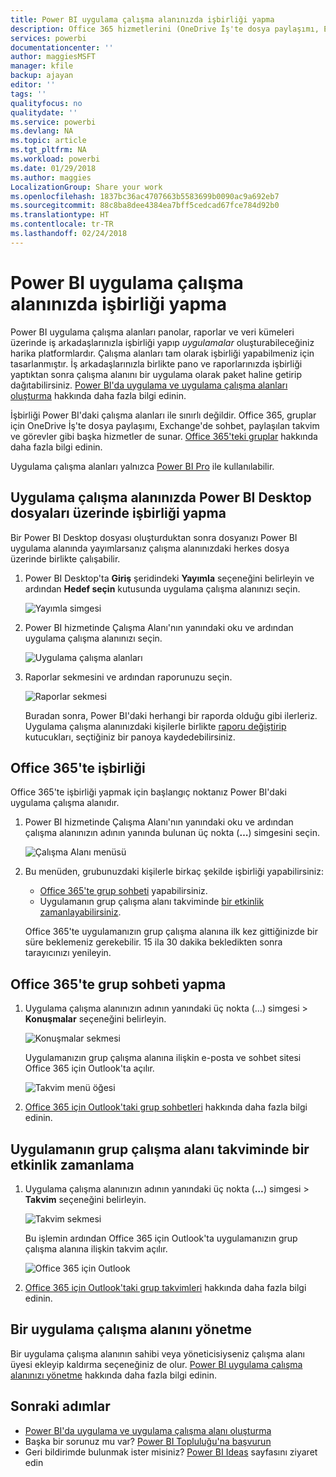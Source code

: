 ```yaml
---
title: Power BI uygulama çalışma alanınızda işbirliği yapma
description: Office 365 hizmetlerini (OneDrive İş'te dosya paylaşımı, Exchange'de sohbet, takvim ve görevler gibi) kullanarak uygulama çalışma alanınızda Power BI Desktop dosyaları üzerinde işbirliği yapma konusunda bilgi edinin.
services: powerbi
documentationcenter: ''
author: maggiesMSFT
manager: kfile
backup: ajayan
editor: ''
tags: ''
qualityfocus: no
qualitydate: ''
ms.service: powerbi
ms.devlang: NA
ms.topic: article
ms.tgt_pltfrm: NA
ms.workload: powerbi
ms.date: 01/29/2018
ms.author: maggies
LocalizationGroup: Share your work
ms.openlocfilehash: 1837bc36ac4707663b5583699b0090ac9a692eb7
ms.sourcegitcommit: 88c8ba8dee4384ea7bff5cedcad67fce784d92b0
ms.translationtype: HT
ms.contentlocale: tr-TR
ms.lasthandoff: 02/24/2018
---
```

# <a name="collaborate-in-your-power-bi-app-workspace"></a>Power BI uygulama çalışma alanınızda işbirliği yapma
Power BI uygulama çalışma alanları panolar, raporlar ve veri kümeleri üzerinde iş arkadaşlarınızla işbirliği yapıp *uygulamalar* oluşturabileceğiniz harika platformlardır. Çalışma alanları tam olarak işbirliği yapabilmeniz için tasarlanmıştır. İş arkadaşlarınızla birlikte pano ve raporlarınızda işbirliği yaptıktan sonra çalışma alanını bir uygulama olarak paket haline getirip dağıtabilirsiniz. [Power BI'da uygulama ve uygulama çalışma alanları oluşturma](service-create-distribute-apps.md) hakkında daha fazla bilgi edinin. 

İşbirliği Power BI'daki çalışma alanları ile sınırlı değildir. Office 365, gruplar için OneDrive İş'te dosya paylaşımı, Exchange'de sohbet, paylaşılan takvim ve görevler gibi başka hizmetler de sunar. [Office 365'teki gruplar](https://support.office.com/article/Create-a-group-in-Office-365-7124dc4c-1de9-40d4-b096-e8add19209e9) hakkında daha fazla bilgi edinin.

Uygulama çalışma alanları yalnızca [Power BI Pro](service-free-vs-pro.md) ile kullanılabilir.

## <a name="collaborate-on-power-bi-desktop-files-in-your-app-workspace"></a>Uygulama çalışma alanınızda Power BI Desktop dosyaları üzerinde işbirliği yapma
Bir Power BI Desktop dosyası oluşturduktan sonra dosyanızı Power BI uygulama alanında yayımlarsanız çalışma alanınızdaki herkes dosya üzerinde birlikte çalışabilir.

1. Power BI Desktop'ta **Giriş** şeridindeki **Yayımla** seçeneğini belirleyin ve ardından **Hedef seçin** kutusunda uygulama çalışma alanınızı seçin.
   
    ![Yayımla simgesi](media/service-collaborate-power-bi-workspace/power-bi-group-publish-pbix.png)
2. Power BI hizmetinde Çalışma Alanı'nın yanındaki oku ve ardından uygulama çalışma alanınızı seçin.
   
    ![Uygulama çalışma alanları](media/service-collaborate-power-bi-workspace/power-bi-workspace-nav-arrow.png)
3. Raporlar sekmesini ve ardından raporunuzu seçin.
   
    ![Raporlar sekmesi](media/service-collaborate-power-bi-workspace/power-bi-workspace-report.png)
   
    Buradan sonra, Power BI'daki herhangi bir raporda olduğu gibi ilerleriz. Uygulama çalışma alanınızdaki kişilerle birlikte [raporu değiştirip](service-reports.md) kutucukları, seçtiğiniz bir panoya kaydedebilirsiniz.

## <a name="collaborate-in-office-365"></a>Office 365'te işbirliği
Office 365'te işbirliği yapmak için başlangıç noktanız Power BI'daki uygulama çalışma alanıdır.

1. Power BI hizmetinde Çalışma Alanı'nın yanındaki oku ve ardından çalışma alanınızın adının yanında bulunan üç nokta (**…**) simgesini seçin. 
   
   ![Çalışma Alanı menüsü](media/service-collaborate-power-bi-workspace/power-bi-app-ellipsis.png)
2. Bu menüden, grubunuzdaki kişilerle birkaç şekilde işbirliği yapabilirsiniz: 
   
   * [Office 365'te grup sohbeti](service-collaborate-power-bi-workspace.md#have-a-group-conversation-in-office-365) yapabilirsiniz.
   * Uygulamanın grup çalışma alanı takviminde [bir etkinlik zamanlayabilirsiniz](service-collaborate-power-bi-workspace.md#schedule-an-event-on-the-group-workspace-calendar).
   
   Office 365'te uygulamanızın grup çalışma alanına ilk kez gittiğinizde bir süre beklemeniz gerekebilir. 15 ila 30 dakika bekledikten sonra tarayıcınızı yenileyin.

## <a name="have-a-group-conversation-in-office-365"></a>Office 365'te grup sohbeti yapma
1. Uygulama çalışma alanınızın adının yanındaki üç nokta (…) simgesi \> **Konuşmalar** seçeneğini belirleyin. 
   
    ![Konuşmalar sekmesi](media/service-collaborate-power-bi-workspace/power-bi-app-ellipsis.png)
   
   Uygulamanızın grup çalışma alanına ilişkin e-posta ve sohbet sitesi Office 365 için Outlook'ta açılır.
   
   ![Takvim menü öğesi](media/service-collaborate-power-bi-workspace/pbi_grps_o365convo.png)
2. [Office 365 için Outlook'taki grup sohbetleri](https://support.office.com/Article/Have-a-group-conversation-a0482e24-a769-4e39-a5ba-a7c56e828b22) hakkında daha fazla bilgi edinin.

## <a name="schedule-an-event-on-the-apps-group-workspace-calendar"></a>Uygulamanın grup çalışma alanı takviminde bir etkinlik zamanlama
1. Uygulama çalışma alanınızın adının yanındaki üç nokta (**…**) simgesi \> **Takvim** seçeneğini belirleyin. 
   
   ![Takvim sekmesi](media/service-collaborate-power-bi-workspace/power-bi-app-ellipsis.png)
   
   Bu işlemin ardından Office 365 için Outlook'ta uygulamanızın grup çalışma alanına ilişkin takvim açılır.
   
   ![Office 365 için Outlook](media/service-collaborate-power-bi-workspace/pbi_grps_o365_calendar.png)
2. [Office 365 için Outlook'taki grup takvimleri](https://support.office.com/Article/Add-edit-and-subscribe-to-group-events-0cf1ad68-1034-4306-b367-d75e9818376a) hakkında daha fazla bilgi edinin.

## <a name="manage-an-app-workspace"></a>Bir uygulama çalışma alanını yönetme
Bir uygulama çalışma alanının sahibi veya yöneticisiyseniz çalışma alanı üyesi ekleyip kaldırma seçeneğiniz de olur. [Power BI uygulama çalışma alanınızı yönetme](service-manage-app-workspace-in-power-bi-and-office-365.md) hakkında daha fazla bilgi edinin.

## <a name="next-steps"></a>Sonraki adımlar
* [Power BI'da uygulama ve uygulama çalışma alanı oluşturma](service-create-distribute-apps.md)
* Başka bir sorunuz mu var? [Power BI Topluluğu'na başvurun](http://community.powerbi.com/)
* Geri bildirimde bulunmak ister misiniz? [Power BI Ideas](https://ideas.powerbi.com/forums/265200-power-bi) sayfasını ziyaret edin

